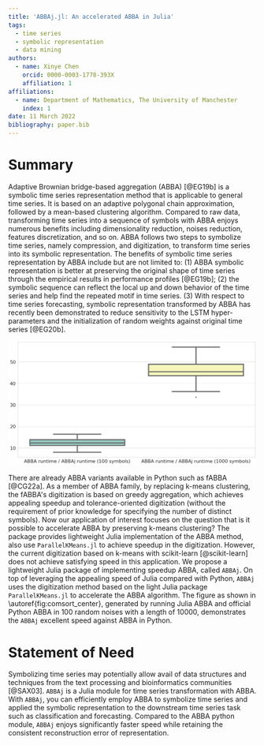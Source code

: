 ```yaml
---
title: 'ABBAj.jl: An accelerated ABBA in Julia'
tags:
  - time series
  - symbolic representation
  - data mining
authors:
  - name: Xinye Chen
    orcid: 0000-0003-1778-393X
    affiliation: 1
affiliations:
  - name: Department of Mathematics, The University of Manchester
    index: 1
date: 11 March 2022
bibliography: paper.bib
---
```


# Summary

Adaptive Brownian bridge-based aggregation (ABBA) [@EG19b] is a symbolic time series representation method that is applicable to general time series. It is based on an adaptive polygonal chain approximation, followed by a mean-based clustering algorithm. Compared to raw data, transforming time series into a sequence of symbols with ABBA enjoys numerous benefits including dimensionality reduction, noises reduction, features discretization, and so on. ABBA follows two steps to symbolize time series, namely compression, and digitization, to transform time series into its symbolic representation. The benefits of symbolic time series representation by ABBA include but are not limited to: (1) ABBA symbolic representation is better at preserving the original shape of time series through the empirical results in performance profiles [@EG19b]; (2) the symbolic sequence can reflect the local up and down behavior of the time series and help find the repeated motif in time series. (3) With respect to time series forecasting, symbolic representation transformed by ABBA has recently been demonstrated to reduce sensitivity to the LSTM hyper-parameters and the initialization of random weights against original time series [@EG20b].  

![Runtime comparison of Julia ABBA and Python ABBA.\label{fig:comsort_center}](BOXPLOT.png)

There are already ABBA variants available in Python such as fABBA [@CG22a]. As a member of ABBA family, by replacing k-means clustering, the fABBA's digitization is based on greedy aggregation, which achieves appealing speedup and tolerance-oriented digitization (without the requirement of prior knowledge for specifying the number of distinct symbols). Now our application of interest focuses on the question that is it possible to accelerate ABBA by preserving k-means clustering? The package provides lightweight Julia implementation of the ABBA method, also use `ParallelKMeans.jl` to achieve speedup in the digitization. However, the current digitization based on k-means with scikit-learn [@scikit-learn] does not achieve satisfying speed in this application. We propose a lightweight Julia package of implementing speedup ABBA, called `ABBAj`. On top of leveraging the appealing speed of Julia compared with Python, `ABBAj` uses the digitization method based on the light Julia package `ParallelKMeans.jl` to accelerate the ABBA algorithm. The figure as shown in \autoref{fig:comsort_center}, generated by running Julia ABBA and official Python ABBA in 100 random noises with a length of 10000, demonstrates the `ABBAj` excellent speed against ABBA in Python. 

# Statement of Need

Symbolizing time series may potentially allow avail of data structures and techniques from the text processing and bioinformatics communities [@SAX03]. `ABBAj` is a Julia module for time series transformation with ABBA. With `ABBAj`, you can efficiently employ ABBA to symbolize time series and applied the symbolic representation to the downstream time series task such as classification and forecasting. Compared to the ABBA python module, `ABBAj` enjoys significantly faster speed while retaining the consistent reconstruction error of representation.  
